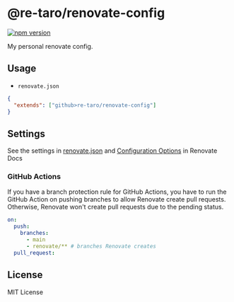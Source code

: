 # @re-taro/renovate-config

[![npm version](https://badge.fury.io/js/@re-taro%2Frenovate-config.svg)](https://badge.fury.io/js/@re-taro%2Frenovate-config)

My personal renovate config.

## Usage

* `renovate.json`

```json
{
  "extends": ["github>re-taro/renovate-config"]
}
```

## Settings

See the settings in [renovate.json](https://github.com/re-taro/renovate-config/blob/main/default.json) and [Configuration Options](https://renovatebot.com/docs/configuration-options/) in Renovate Docs

### GitHub Actions

If you have a branch protection rule for GitHub Actions, you have to run the GitHub Action on pushing branches to allow Renovate create pull requests.
Otherwise, Renovate won't create pull requests due to the pending status.

```yaml
on:
  push:
    branches:
      - main
      - renovate/** # branches Renovate creates
  pull_request:
```

## License

MIT License
